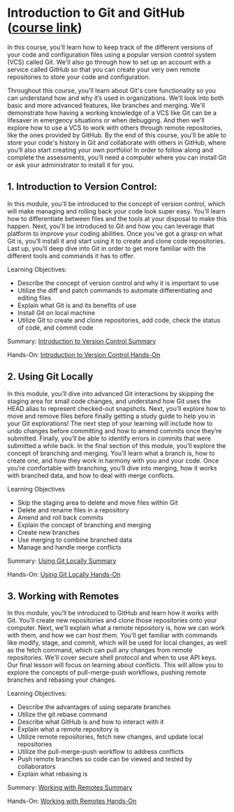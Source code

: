 # Introduction to Git and GitHub ([course link](https://www.coursera.org/learn/introduction-git-github/))
In this course, you’ll learn how to keep track of the different versions of your code and configuration files using a popular version control system (VCS) called Git. We'll also go through how to set up an account with a service called GitHub so that you can create your very own remote repositories to store your code and configuration.

Throughout this course, you'll learn about Git's core functionality so you can understand how and why it’s used in organizations. We’ll look into both basic and more advanced features, like branches and merging. We'll demonstrate how having a working knowledge of a VCS like Git can be a lifesaver in emergency situations or when debugging. And then we'll explore how to use a VCS to work with others through remote repositories, like the ones provided by GitHub. By the end of this course, you'll be able to store your code's history in Git and collaborate with others in GitHub, where you’ll also start creating your own portfolio! In order to follow along and complete the assessments, you’ll need a computer where you can install Git or ask your administrator to install it for you.

## 1. Introduction to Version Control:

In this module, you'll be introduced to the concept of version control, which will make managing and rolling back your code look super easy. You’ll learn how to differentiate between files and the tools at your disposal to make this happen. Next, you'll be introduced to Git and how you can leverage that platform to improve your coding abilities. Once you’ve got a grasp on what Git is, you’ll install it and start using it to create and clone code repositories. Last up, you’ll deep dive into Git in order to get more familiar with the different tools and commands it has to offer.

Learning Objectives:
- Describe the concept of version control and why it is important to use
- Utilize the diff and patch commands to automate differentiating and editing files
- Explain what Git is and its benefits of use
- Install Git on local machine
- Utilize Git to create and clone repositories, add code, check the status of code, and commit code

Summary: [Introduction to Version Control Summary](https://github.com/JavadZandiyeh/Coursera-Introduction-to-Git-and-GitHub/blob/main/1-Introduction-to-Version-Control.md)

Hands-On: [Introduction to Version Control Hands-On](https://github.com/JavadZandiyeh/Coursera-Introduction-to-Git-and-GitHub/blob/main/Introducing-Git.md)

## 2. Using Git Locally

In this module, you’ll dive into advanced Git interactions by skipping the staging area for small code changes, and understand how Git uses the HEAD alias to represent checked-out snapshots. Next, you’ll explore how to move and remove files before finally getting a study guide to help you in your Git explorations! The next step of your learning will include how to undo changes before committing and how to amend commits once they’re submitted. Finally, you’ll be able to identify errors in commits that were submitted a while back. In the final section of this module, you’ll explore the concept of branching and merging. You’ll learn what a branch is, how to create one, and how they work in harmony with you and your code. Once you’re comfortable with branching, you’ll dive into merging, how it works with branched data, and how to deal with merge conflicts.

Learning Objectives
- Skip the staging area to delete and move files within Git
- Delete and rename files in a repository
- Amend and roll back commits
- Explain the concept of branching and merging
- Create new branches
- Use merging to combine branched data
- Manage and handle merge conflicts

Summary: [Using Git Locally Summary](https://github.com/JavadZandiyeh/Coursera-Introduction-to-Git-and-GitHub/blob/main/2-Using-Git-Locally.md)

Hands-On: [Using Git Locally Hands-On](https://github.com/JavadZandiyeh/Coursera-Introduction-to-Git-and-GitHub/blob/main/Git-Merge.md)

## 3. Working with Remotes
In this module, you’ll be introduced to GitHub and learn how it works with Git. You’ll create new repositories and clone those repositories onto your computer. Next, we’ll explain what a remote repository is, how we can work with them, and how we can host them. You’ll get familiar with commands like modify, stage, and commit, which will be used for local changes, as well as the fetch command, which can pull any changes from remote repositories. We'll cover secure shell protocol and when to use API keys. Our final lesson will focus on learning about conflicts. This will allow you to explore the concepts of pull-merge-push workflows, pushing remote branches and rebasing your changes.

Learning Objectives:
- Describe the advantages of using separate branches
- Utilize the git rebase command
- Describe what GitHub is and how to interact with it
- Explain what a remote repository is
- Utilize remote repositories, fetch new changes, and update local repositories
- Utilize the pull-merge-push workflow to address conflicts
- Push remote branches so code can be viewed and tested by collaborators
- Explain what rebasing is

Summary: [Working with Remotes Summary](https://github.com/JavadZandiyeh/Coursera-Introduction-to-Git-and-GitHub/blob/main/3-Working-With-Remotes.md)

Hands-On: [Working with Remotes Hands-On](https://github.com/JavadZandiyeh/Coursera-Introduction-to-Git-and-GitHub/blob/main/Introducing-Github.md)
